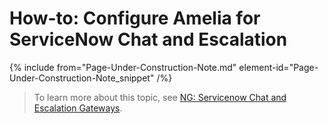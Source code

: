 

# How-to: Configure Amelia for ServiceNow Chat and Escalation

{% include from="Page-Under-Construction-Note.md" element-id="Page-Under-Construction-Note_snippet" /%}

> To learn more about this topic, see [NG: Servicenow Chat and Escalation Gateways](https://docs.amelia.com/display/AmeliaDocsV6/NG%3A+ServiceNow+Chat+and+Escalation+Gateways).

 
